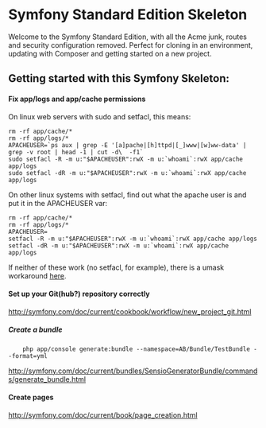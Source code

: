 Symfony Standard Edition Skeleton
========================

Welcome to the Symfony Standard Edition, with all the Acme junk, routes and security configuration removed.
Perfect for cloning in an environment, updating with Composer and getting started on a new project.

Getting started with this Symfony Skeleton:
-------------------------------

#### Fix app/logs and app/cache permissions 

On linux web servers with sudo and setfacl, this means:
````
rm -rf app/cache/*
rm -rf app/logs/*
APACHEUSER=`ps aux | grep -E '[a]pache|[h]ttpd|[_]www|[w]ww-data' | grep -v root | head -1 | cut -d\  -f1`
sudo setfacl -R -m u:"$APACHEUSER":rwX -m u:`whoami`:rwX app/cache app/logs
sudo setfacl -dR -m u:"$APACHEUSER":rwX -m u:`whoami`:rwX app/cache app/logs
````

On other linux systems with setfacl, find out what the apache user is and put it in the APACHEUSER var:
````
rm -rf app/cache/*
rm -rf app/logs/*
APACHEUSER=
setfacl -R -m u:"$APACHEUSER":rwX -m u:`whoami`:rwX app/cache app/logs
setfacl -dR -m u:"$APACHEUSER":rwX -m u:`whoami`:rwX app/cache app/logs
````

If neither of these work (no setfacl, for example), there is a umask workaround [here](http://symfony.com/doc/current/book/installation.html).

#### Set up your Git(hub?) repository correctly

http://symfony.com/doc/current/cookbook/workflow/new_project_git.html

##### Create a bundle
````
    php app/console generate:bundle --namespace=AB/Bundle/TestBundle --format=yml
````

http://symfony.com/doc/current/bundles/SensioGeneratorBundle/commands/generate_bundle.html

#### Create pages

http://symfony.com/doc/current/book/page_creation.html

